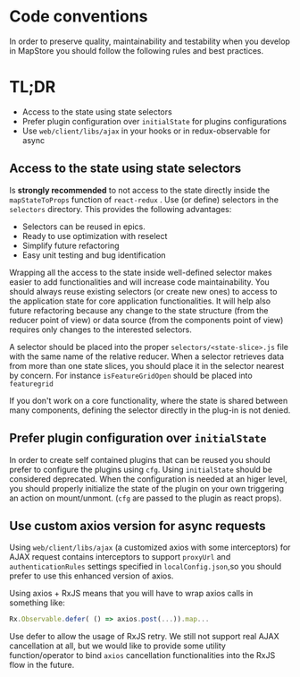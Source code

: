 # Code conventions

In order to preserve quality, maintainability and testability when you develop in MapStore  you should follow the following rules and best practices.

# TL;DR

- Access to the state using state selectors
- Prefer plugin configuration over `initialState` for plugins configurations
- Use `web/client/libs/ajax` in your hooks or in redux-observable for async

## Access to the state using state selectors

Is **strongly recommended** to not access to the state directly inside the `mapStateToProps` function of `react-redux` .
Use (or define) selectors in the `selectors` directory. This provides the following advantages:

- Selectors can be reused in epics.
- Ready to use optimization with reselect
- Simplify future refactoring
- Easy unit testing and bug identification

Wrapping all the access to the state inside well-defined selector makes easier to add functionalities and will increase code maintainability. You should always reuse existing selectors (or create new ones) to access to the application state for core application functionalities.
It will help also future refactoring because any change to the state structure (from the reducer point of view) or data source (from the components point of view) requires only changes to the interested selectors.

A selector should be placed into the proper `selectors/<state-slice>.js` file with the same name of the relative reducer.
When a selector retrieves data from more than one state slices, you should place it in the selector nearest by concern. For instance `isFeatureGridOpen` should be placed into `featuregrid`

If you don't work on a core functionality, where the state is shared between many components, defining the selector directly in the plug-in is not denied.

## Prefer plugin configuration over `initialState` 

In order to create self contained plugins that can be reused you should prefer to configure the plugins using `cfg`. Using `initialState` should be considered deprecated. When the configuration is needed at an higer level, you should properly initialize the state of the plugin on your own triggering an action on mount/unmont. (`cfg` are passed to the plugin as react props). 


## Use custom axios version for async requests

Using `web/client/libs/ajax` (a customized axios with some interceptors)  for AJAX request contains interceptors to support `proxyUrl` and `authenticationRules` settings specified in `localConfig.json`,so you should prefer to use this enhanced version of axios.

Using axios + RxJS means that you will have to wrap axios calls in something like:

```javascript
Rx.Observable.defer( () => axios.post(...)).map...
```

Use defer to allow the usage of RxJS retry. We still not support real AJAX cancellation at all, but we would like to provide some utility function/operator to bind `axios` cancellation functionalities into the RxJS flow in the future.
